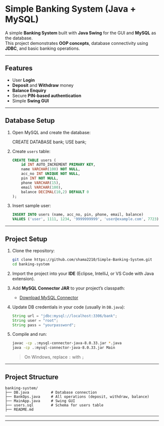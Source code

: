 #  Simple Banking System (Java + MySQL)

A simple **Banking System** built with **Java Swing** for the GUI and **MySQL** as the database.  
This project demonstrates **OOP concepts**, database connectivity using **JDBC**, and basic banking operations.

---
##  Features
- User **Login**
- **Deposit** and **Withdraw** money
- **Balance Enquiry**
- Secure **PIN-based authentication**
- Simple **Swing GUI**

---

##  Database Setup

1. Open MySQL and create the database:
   
   CREATE DATABASE bank;
   USE bank;


2. Create `users` table:

   ```sql
   CREATE TABLE users (
       id INT AUTO_INCREMENT PRIMARY KEY,
       name VARCHAR(100) NOT NULL,
       acc_no INT UNIQUE NOT NULL,
       pin INT NOT NULL,
       phone VARCHAR(15),
       email VARCHAR(100),
       balance DECIMAL(10,2) DEFAULT 0
   );
   ```

3. Insert sample user:

   ```sql
   INSERT INTO users (name, acc_no, pin, phone, email, balance)
   VALUES ('user', 1111, 1234, '9999999999', 'user@example.com', 7723);
   ```

---

## Project Setup

1. Clone the repository:

   ```bash
   git clone https://github.com/shama2210/Simple-Banking-System.git
   cd banking-system
   ```

2. Import the project into your **IDE** (Eclipse, IntelliJ, or VS Code with Java extension).

3. Add **MySQL Connector JAR** to your project’s classpath:

   * [Download MySQL Connector](https://dev.mysql.com/downloads/connector/j/)

4. Update DB credentials in your code (usually in `DB.java`):

   ```java
   String url = "jdbc:mysql://localhost:3306/bank";
   String user = "root";
   String pass = "yourpassword";
   ```

5. Compile and run:

   ```bash
   javac -cp .:mysql-connector-java-8.0.33.jar *.java
   java -cp .:mysql-connector-java-8.0.33.jar Main
   ```

   > On Windows, replace `:` with `;`

---

##  Project Structure

```
banking-system/
├── DB.java          # Database connection
├── BankOps.java     # All operations (deposit, withdraw, balance)
├── MainApp.java     # Swing GUI
├── users.sql        # Schema for users table
├── README.md
```

---




---




